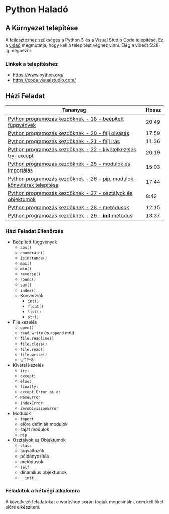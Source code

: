# Python Haladó

## A Környezet telepítése

A fejlesztéshez szükséges a Python 3 és a Visual Studio Code telepítése.
Ez a [videó](https://www.youtube.com/watch?v=U4tBaFuLEzY&end=328) megmutatja,
hogy kell a telepítést véghez vinni. Elég a videót 5:28-ig megnézni.

### Linkek a telepítéshez

- <https://www.python.org/>
- <https://code.visualstudio.com/>

## Házi Feladat

| Tananyag | Hossz |
| -------- | ----- |
| [Python programozás kezdőknek - 18 - beépített függvények](https://www.youtube.com/watch?v=8XvGDbpqxwA) | 20:49  |
| [Python programozás kezdőknek - 20 - fájl olvasás](https://www.youtube.com/watch?v=bbgUis2dwig) | 17:59 |
| [Python programozás kezdőknek - 21 - fájl írás](https://www.youtube.com/watch?v=0qe_ioGF_oI) | 11:36 |
| [Python programozás kezdőknek - 22 - kivételkezelés try-except](https://www.youtube.com/watch?v=G8MPFSZFD18) | 20:19 |
| [Python programozás kezdőknek - 25 - modulok és importálás](https://www.youtube.com/watch?v=22E23np8SfI) | 15:03 |
| [Python programozás kezdőknek - 26 - pip, modulok-könyvtárak telepítése](https://www.youtube.com/watch?v=bCPuz5UpVNY) | 17:44 |
| [Python programozás kezdőknek - 27 - osztályok és objektumok](https://www.youtube.com/watch?v=45D_2Cr5xPc) | 8:42 |
| [Python programozás kezdőknek - 28 - metódusok](https://www.youtube.com/watch?v=hiEnslnkhqw) | 12:15 |
| [Python programozás kezdőknek - 29 - __init__ metódus](https://www.youtube.com/watch?v=o68iBiE4HyE) | 13:37 |

### Házi Feladat Ellenőrzés

- Beépített függvények
  - `abs()`
  - `enumerate()`
  - `isinstance()`
  - `max()`
  - `min()`
  - `reverse()`
  - `round()`
  - `sum()`
  - `index()`
  - Konverziók
    - `int()`
    - `float()`
    - `list()`
    - `str()`
- File kezelés
  - `open()`
  - `read`, `write` és `append` mód
  - `file.readline()`
  - `file.close()`
  - `file.read()`
  - `file.write()`
  - UTF-8
- Kivétel kezelés
  - `try:`
  - `except:`
  - `else:`
  - `finally:`
  - `except Error as e:`
  - `NameError`
  - `IndexError`
  - `ZeroDivisionError`
- Modulok
  - `import`
  - előre definiált modulok
  - saját modulok
  - `pip`
- Osztályok és Objektumok
  - `class`
  - tagváltozók
  - példányosítás
  - metódusok
  - `self`
  - dinamikus objektumok
  - `__init__`

### Feladatok a hétvégi alkalomra

A következő feladatokat a workshop során fogjuk megcsinálni, nem kell őket előre
elkészíteni.


